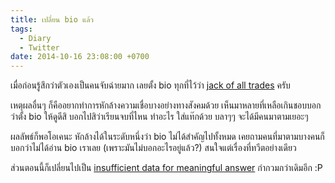 ```yaml
---
title: เปลี่ยน bio แล้ว
tags:
  - Diary
  - Twitter
date: 2014-10-16 23:08:00 +0700
---
```


เมื่อก่อนรู้สึกว่าตัวเองเป็นคนจับฉ่ายมาก เลยตั้ง bio ทุกที่ไว้ว่า [jack of all trades][] ครับ

เหตุผลอื่นๆ ก็คืออยากทำการหักล้างความเชื่อบางอย่างทางสังคมด้วย เห็นมาหลายที่เหลือเกินชอบบอกว่าตั้ง bio ให้ดูดีสิ บอกไปสิว่าเรียนจบที่ไหน ทำอะไร ใส่แท๊กด้วย บลาๆๆ จะได้มีคนมาตามเยอะๆ

ผลลัพธ์ก็พอโอเคนะ หักล้างได้ในระดับหนึ่งว่า bio ไม่ได้สำคัญไปทั้งหมด เคยถามคนที่มาตามบางคนก็บอกว่าไม่ได้อ่าน bio เราเลย (เพราะมันไม่บอกอะไรอยู่แล้ว?) สนใจแต่เรื่องที่ทวีตอย่างเดียว

ส่วนตอนนี้ก็เปลี่ยนไปเป็น [insufficient data for meaningful answer][] กำกวมกว่าเดิมอีก :P


[jack of all trades]: //en.wikipedia.org/wiki/Jack_of_all_trades,_master_of_none
[insufficient data for meaningful answer]: //www.multivax.com/last_question.html
